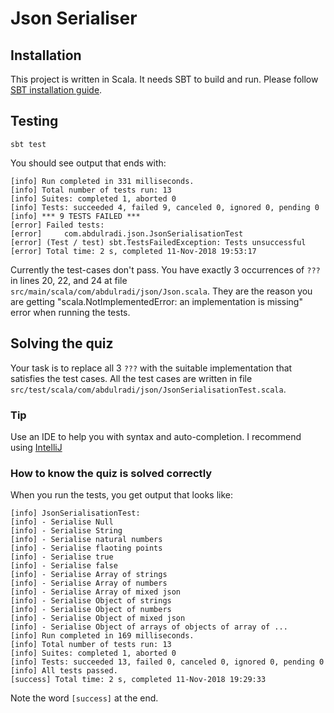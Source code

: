 # Json Serialiser


## Installation
This project is written in Scala. It needs SBT to build and run. 
Please follow [SBT installation guide](https://www.scala-sbt.org/1.x/docs/Setup.html).

## Testing
```
sbt test
```
You should see output that ends with:
```
[info] Run completed in 331 milliseconds.
[info] Total number of tests run: 13
[info] Suites: completed 1, aborted 0
[info] Tests: succeeded 4, failed 9, canceled 0, ignored 0, pending 0
[info] *** 9 TESTS FAILED ***
[error] Failed tests:
[error] 	com.abdulradi.json.JsonSerialisationTest
[error] (Test / test) sbt.TestsFailedException: Tests unsuccessful
[error] Total time: 2 s, completed 11-Nov-2018 19:53:17
```
 
Currently the test-cases don't pass. 
You have exactly 3 occurrences of `???` in lines 20, 22, and 24 at file `src/main/scala/com/abdulradi/json/Json.scala`.
They are the reason you are getting "scala.NotImplementedError: an implementation is missing" error when running the tests.

## Solving the quiz 
Your task is to replace all 3 `???` with the suitable implementation that satisfies the test cases.
All the test cases are written in file `src/test/scala/com/abdulradi/json/JsonSerialisationTest.scala`.

### Tip
Use an IDE to help you with syntax and auto-completion. 
I recommend using [IntelliJ](https://www.jetbrains.com/idea/download/)

### How to know the quiz is solved correctly
When you run the tests, you get output that looks like:
```
[info] JsonSerialisationTest:
[info] - Serialise Null
[info] - Serialise String
[info] - Serialise natural numbers
[info] - Serialise flaoting points
[info] - Serialise true
[info] - Serialise false
[info] - Serialise Array of strings
[info] - Serialise Array of numbers
[info] - Serialise Array of mixed json
[info] - Serialise Object of strings
[info] - Serialise Object of numbers
[info] - Serialise Object of mixed json
[info] - Serialise Object of arrays of objects of array of ...
[info] Run completed in 169 milliseconds.
[info] Total number of tests run: 13
[info] Suites: completed 1, aborted 0
[info] Tests: succeeded 13, failed 0, canceled 0, ignored 0, pending 0
[info] All tests passed.
[success] Total time: 2 s, completed 11-Nov-2018 19:29:33
```

Note the word `[success]` at the end.
